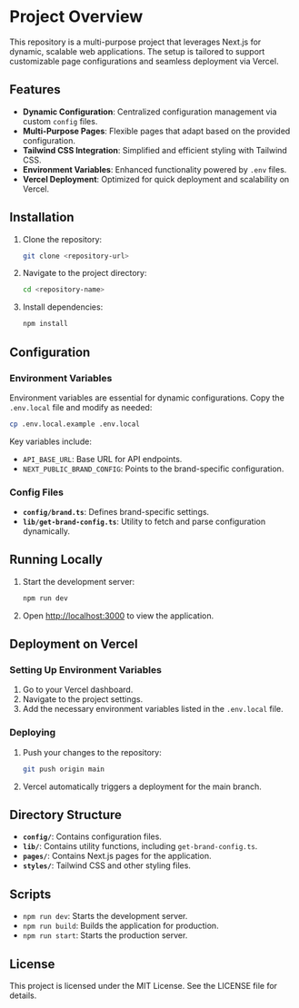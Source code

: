 # Project Overview

This repository is a multi-purpose project that leverages Next.js for dynamic, scalable web applications. The setup is tailored to support customizable page configurations and seamless deployment via Vercel.

## Features

- **Dynamic Configuration**: Centralized configuration management via custom `config` files.
- **Multi-Purpose Pages**: Flexible pages that adapt based on the provided configuration.
- **Tailwind CSS Integration**: Simplified and efficient styling with Tailwind CSS.
- **Environment Variables**: Enhanced functionality powered by `.env` files.
- **Vercel Deployment**: Optimized for quick deployment and scalability on Vercel.

## Installation

1. Clone the repository:
   ```bash
   git clone <repository-url>
   ```
2. Navigate to the project directory:
   ```bash
   cd <repository-name>
   ```
3. Install dependencies:
   ```bash
   npm install
   ```

## Configuration

### Environment Variables

Environment variables are essential for dynamic configurations. Copy the `.env.local` file and modify as needed:

```bash
cp .env.local.example .env.local
```

Key variables include:

- `API_BASE_URL`: Base URL for API endpoints.
- `NEXT_PUBLIC_BRAND_CONFIG`: Points to the brand-specific configuration.

### Config Files

- **`config/brand.ts`**: Defines brand-specific settings.
- **`lib/get-brand-config.ts`**: Utility to fetch and parse configuration dynamically.

## Running Locally

1. Start the development server:
   ```bash
   npm run dev
   ```
2. Open [http://localhost:3000](http://localhost:3000) to view the application.

## Deployment on Vercel

### Setting Up Environment Variables

1. Go to your Vercel dashboard.
2. Navigate to the project settings.
3. Add the necessary environment variables listed in the `.env.local` file.

### Deploying

1. Push your changes to the repository:
   ```bash
   git push origin main
   ```
2. Vercel automatically triggers a deployment for the main branch.

## Directory Structure

- **`config/`**: Contains configuration files.
- **`lib/`**: Contains utility functions, including `get-brand-config.ts`.
- **`pages/`**: Contains Next.js pages for the application.
- **`styles/`**: Tailwind CSS and other styling files.

## Scripts

- `npm run dev`: Starts the development server.
- `npm run build`: Builds the application for production.
- `npm run start`: Starts the production server.

## License

This project is licensed under the MIT License. See the LICENSE file for details.

